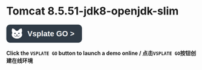 # Tomcat 8.5.51-jdk8-openjdk-slim

<a href="https://www.vsplate.com/?docker-compose=https://github.com/vsplate/dcenvs/tomcat/8.5.51-jdk8-openjdk-slim"><img alt="VSPLATE GO" src="https://raw.githubusercontent.com/vsplate/images/master/vsgo_btn.png" width="200px"></a>

**Click the `VSPLATE GO` button to launch a demo online / 点击`VSPLATE GO`按钮创建在线环境**